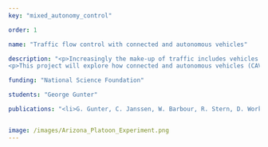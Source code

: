 ```yaml
---
key: "mixed_autonomy_control"

order: 1

name: "Traffic flow control with connected and autonomous vehicles"

description: "<p>Increasingly the make-up of traffic includes vehicles with partially autonomous features, such as Adaptive Cruise Control (ACC). While it has been shown that careful control of autonomous vehicles in mixed traffic can smooth traffic instabilities caused by human drivers, it has also been shown that currently available ACCs can fall victim to the same instabilities.</p>
<p>This project will explore how connected and autonomous vehicles (CAVs) can be used to effectively smooth traffic instabilities. Currently, several Reinforcement Learning control methods have been developed that optimize for global smoothing. Experiments will be run in the future which involve real CAVs executing control algorithms in a freeway environment.</p>"

funding: "National Science Foundation"

students: "George Gunter"

publications: "<li>G. Gunter, C. Janssen, W. Barbour, R. Stern, D. Work. “Model based string stability of adaptive cruise control systems using field data.” <em>Submitted to IEEE Transactions on Intelligent Vehicles</em>, 2019 (under review). <strong>Download:</strong><a href='https://arxiv.org/pdf/1902.04983.pdf'>manuscript</a>.</li>"


image: /images/Arizona_Platoon_Experiment.png
---
```

